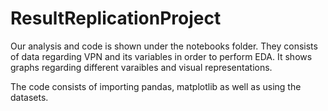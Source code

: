 # ResultReplicationProject

Our analysis and code is shown under the notebooks folder. They consists of data regarding VPN and its variables in order to perform EDA. It shows graphs regarding different varaibles and visual representations. 

The code consists of importing pandas, matplotlib as well as using the datasets.


